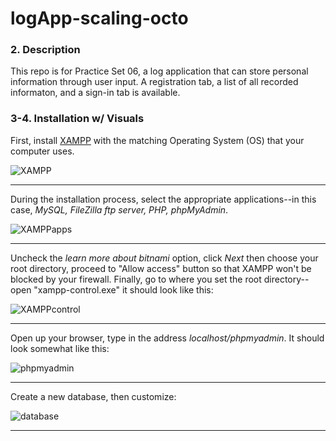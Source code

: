 # logApp-scaling-octo
### 2. Description
This repo is for Practice Set 06, a log application that can store personal information through user input.
A registration tab, a list of all recorded informaton, and a sign-in tab is available. 

### 3-4. Installation w/ Visuals
First, install [XAMPP](https://www.apachefriends.org/download.html) with the matching Operating System (OS) that your computer uses.

![XAMPP](https://media.geeksforgeeks.org/wp-content/uploads/20190719174028/xamppDownloadScreen.jpg) 
***
During the installation process, select the appropriate applications--in this case, 
*MySQL, FileZilla ftp server, PHP, phpMyAdmin*.

![XAMPPapps](https://www.wikihow.com/images/thumb/9/98/Install-XAMPP-for-Windows-Step-6-Version-4.jpg/v4-460px-Install-XAMPP-for-Windows-Step-6-Version-4.jpg.webp)
***
Uncheck the *learn more about bitnami* option, click *Next* then choose your root directory,
proceed to "Allow access" button so that XAMPP won't be blocked by your firewall.
Finally, go to where you set the root directory--open "xampp-control.exe" it should look like this:

![XAMPPcontrol](https://media.geeksforgeeks.org/wp-content/uploads/20190719175159/xamppControlPanel.jpg)
***
Open up your browser, type in the address *localhost/phpmyadmin*.
It should look somewhat like this:

![phpmyadmin](https://i.ytimg.com/vi/5cKDCc_vt1w/maxresdefault.jpg)
***
Create a new database, then customize:

![database](https://www.homeandlearn.co.uk/php/images/database/phpMyAdmin_start_screen2.gif)
***



